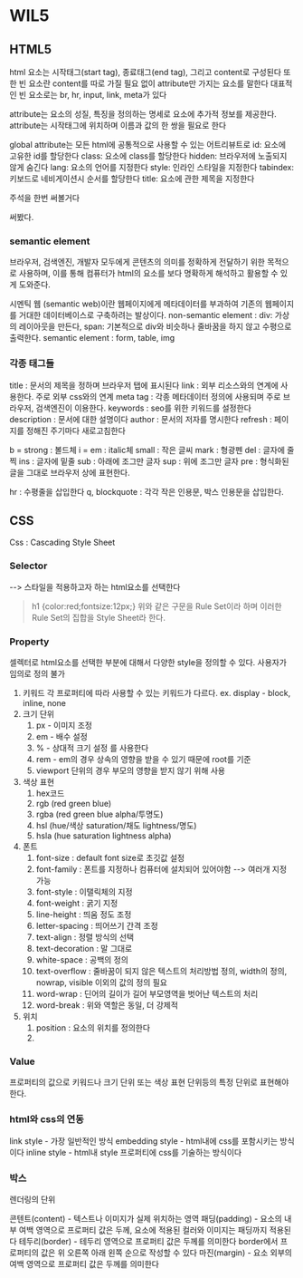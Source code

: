 # WIL5
## HTML5

html 요소는 시작태그(start tag), 종료태그(end tag), 그리고 content로 구성된다
또한 빈 요소란 content를 따로 가질 필요 없이 attribute만 가지는 요소를 말한다
대표적인 빈 요소로는 br, hr, input, link, meta가 있다


attribute는 요소의 성질, 특징을 정의하는 명세로 요소에 추가적 정보를 제공한다.
attribute는 시작태그에 위치하며 이름과 값의 한 쌍을 필요로 한다

global attribute는 모든 html에 공통적으로 사용할 수 있는 어트리뷰트로 
id: 요소에 고유한 id를 할당한다
class: 요소에 class를 할당한다
hidden: 브라우저에 노출되지 않게 숨긴다
lang: 요소의 언어를 지정한다
style: 인라인 스타일을 지정한다
tabindex: 키보드로 네비게이션시 순서를 할당한다
title: 요소에 관한 제목을 지정한다

주석을 한번 써볼거다
<!--이건 주석이다. 화면에 안 나오지롱 키키-->
써봤다.

### semantic element

브라우저, 검색엔진, 개발자 모두에게 콘텐츠의 의미를 정확하게 전달하기 위한 목적으로 사용하며,
이를 통해 컴퓨터가 html의 요소를 보다 명확하게 해석하고 활용할 수 있게 도와준다.

시멘틱 웹 (semantic web)이란 웹페이지에게 메타데이터를 부과하여 기존의 웹페이지를 거대한 데이터베이스로 구축하려는 발상이다.
non-semantic element : div: 가상의 레이아웃을 만든다, span: 기본적으로 div와 비슷하나 줄바꿈을 하지 않고 수평으로 출력한다.
semantic element : form, table, img

### 각종 태그들
title : 문서의 제목을 정하며 브라우저 탭에 표시된다
link : 외부 리소스와의 연계에 사용한다. 주로 외부 css와의 연계
meta tag : 각종 메타데이터 정의에 사용되며 주로 브라우저, 검색엔진이 이용한다.
           keywords : seo를 위한 키워드를 설정한다
           description : 문서에 대한 설명이다
           author : 문서의 저자를 명시한다
           refresh : 페이지를 정해진 주기마다 새로고침한다

b = strong : 볼드체
i = em : italic체
small : 작은 글씨
mark : 형광펜
del : 글자에 줄 찍
ins : 글자에 밑줄
sub : 아래에 조그만 글자
sup : 위에 조그만 글자
pre : 형식화된 글을 그대로 브라우저 상에 표현한다.

hr : 수평줄을 삽입한다
q, blockquote : 각각 작은 인용문, 박스 인용문을 삽입한다.


## CSS

Css : Cascading Style Sheet
### Selector
--> 스타일을 적용하고자 하는 html요소를 선택한다
> h1 {color:red;fontsize:12px;}
위와 같은 구문을 Rule Set이라 하며 이러한 Rule Set의 집합을 Style Sheet라 한다.

### Property
셀렉터로 html요소를 선택한 부분에 대해서 다양한 style을 정의할 수 있다. 사용자가 임의로 정의 불가
1. 키워드
   각 프로퍼티에 따라 사용할 수 있는 키워드가 다르다.
   ex. display - block, inline, none
2. 크기 단위
    1. px - 이미지 조정 
    2. em - 배수 설정
    3. % - 상대적 크기 설정 를 사용한다
    4. rem - em의 경우 상속의 영향을 받을 수 있기 때문에 root를 기준
    5. viewport 단위의 경우 부모의 영향을 받지 않기 위해 사용
3. 색상 표현
    1. hex코드
    2. rgb (red green blue)
    3. rgba (red green blue alpha/투명도)
    4. hsl (hue/색상 saturation/채도 lightness/명도)
    5. hsla (hue saturation lightness alpha)
4. 폰트
    1. font-size : default font size로 초깃값 설정
    2. font-family : 폰트를 지정하나 컴퓨터에 설치되어 있어야함
       --> 여러개 지정 가능
    3. font-style : 이탤릭체의 지정
    4. font-weight : 굵기 지정
    5. line-height : 띄움 정도 조정
    6. letter-spacing : 띄어쓰기 간격 조정
    7. text-align : 정렬 방식의 선택
    8. text-decoration : 말 그대로
    9. white-space : 공백의 정의
    10. text-overflow : 줄바꿈이 되지 않은 텍스트의 처리방법    정의, width의 정의, nowrap, visible 이외의 값의 정의 필요
    11. word-wrap : 딘어의 길이가 길어 부모영역을 벗어난 텍스트의 처리
    12. word-break : 위와 역할은 동일, 더 강제적
5.  위치
    1. position : 요소의 위치를 정의한다
    2. 
   
    

### Value
프로퍼티의 값으로 키워드나 크기 단위 또는 색상 표현 단위등의 특정 단위로 표현해야한다.

### html와 css의 연동
link style - 가장 일반적인 방식
embedding style - html내에 css를 포함시키는 방식이다
inline style -  html내 style 프로퍼티에 css를 기술하는 방식이다

### 박스
렌더링의 단위

콘텐트(content) - 텍스트나 이미지가 실제 위치하는 영역
패딩(padding) - 요소의 내부 여백 영역으로 프로퍼티 값은 두께, 요소에 적용된 컬러와 이미지는 패딩까지 적용된다
테두리(border) - 테두리 영역으로 프로퍼티 값은 두께를 의미한다
                border에서 프로퍼티의 값은 위 오른쪽 아래 왼쪽 순으로 작성할 수 있다
마진(margin) - 요소 외부의 여백 영역으로 프로퍼티 값은 두께를 의미한다